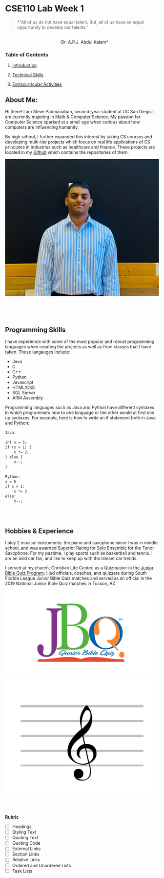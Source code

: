 # CSE110 Lab Week 1
>*"All of us do not have equal talent. But, all of us have an equal opportunity to develop our talents."
<br>
&nbsp;&nbsp;&nbsp;&nbsp;&nbsp;&nbsp;&nbsp;&nbsp;&nbsp;&nbsp;&nbsp;&nbsp;&nbsp;&nbsp;&nbsp;&nbsp;&nbsp;&nbsp;&nbsp;&nbsp;&nbsp;&nbsp;&nbsp;&nbsp;&nbsp;&nbsp;&nbsp;&nbsp;&nbsp;&nbsp;&nbsp;&nbsp;&nbsp;&nbsp;&nbsp;&nbsp;&nbsp;&nbsp;&nbsp;&nbsp;&nbsp;&nbsp;&nbsp;&nbsp; -Dr. A.P.J. Abdul Kalam*

### Table of Contents
1. [Introduction](#about-me)

2. [Technical Skills](#programming-skills)

3. [Extracurricular Activities](#hobbies--experience)


## **About Me**:
Hi there! I am Steve Padmanaban,
second-year student at UC San Diego. I am currently majoring in Math & Computer Science. My passion for Computer Science sparked at a small age when curious about how computers are influencing humanity.

By high school, I further expanded this interest by taking CS courses and developing multi-tier projects which focus on real life applications of CS principles in industries such as healthcare and finance. These projects are located in my [Github](https://www.github.com/spadmanaban25) which contains the repositories of them.

![Steve Picture](./Steve%20Picture.jpg)

<br>
<br>
<br>

## **Programming Skills**
I have experience with some of the most popular and robust programming languages when creating the projects as well as from classes that I have taken. These langauges include:

* Java
* C
* C++
* Python
* Javascript
* HTML/CSS
* SQL Server
* ARM Assembly

Programming languages such as Java and Python have different syntaxes in which programmers new to one language or the other would at first mix up syntaxes. For example, here is how to write an if statement both in Java and Python:

```
Java:             
                    
int x = 5;
if (x > 1) {
    x *= 2;
} else {
    x--;
}   

Python:                
x = 5
if x > 1:
    x *= 2
else:                         
    x--;

```
<br><br>
## **Hobbies & Experience**
I play 2 musical instruments: the piano and saxophone since I was in middle school, and was awarded Superior Rating for [Solo Ensemble](https://fba.flmusiced.org/mpa/state-solo-ensemble/) for the Tenor Saxophone. For my pastime, I play sports such as basketball and tennis. I am an avid car fan, and like to keep up with the lateset car trends. 

I served at my church, Christian Life Center, as a Quizmaster in the [Junior Bible Quiz Program](https://kidmin.ag.org/ministries/JBQ/overview). I led officials, coaches, and quizzers during South Florida League Junior Bible Quiz matches and served as an official in the 2019 National Junior Bible Quiz matches in Tucson, AZ.

![JBQ](JBQ.jpg)
![Music Symbol](Music%20Symbol.jpg)





<br><br><br>
**Rubric**
- [ ] Headings
- [ ] Styling Text
- [ ] Quoting Text
- [ ] Quoting Code
- [ ] External Links
- [ ] Section Links
- [ ] Relative Links
- [ ] Ordered and Unordered Lists
- [ ] Task Lists
